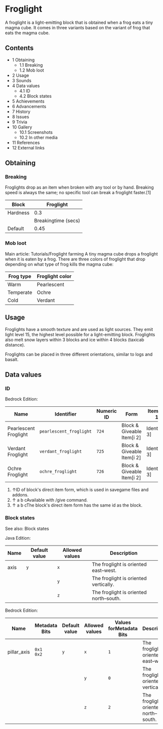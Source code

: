 # Froglight
A froglight is a light-emitting block that is obtained when a frog eats a tiny magma cube. It comes in three variants based on the variant of frog that eats the magma cube.

## Contents
- 1 Obtaining
	- 1.1 Breaking
	- 1.2 Mob loot
- 2 Usage
- 3 Sounds
- 4 Data values
	- 4.1 ID
	- 4.2 Block states
- 5 Achievements
- 6 Advancements
- 7 History
- 8 Issues
- 9 Trivia
- 10 Gallery
	- 10.1 Screenshots
	- 10.2 In other media
- 11 References
- 12 External links

## Obtaining
### Breaking
Froglights drop as an item when broken with any tool or by hand. Breaking speed is always the same; no specific tool can break a froglight faster.[1]

| Block    | Froglight           |
|----------|---------------------|
| Hardness | 0.3                 |
|          | Breakingtime (secs) |
| Default  | 0.45                |

### Mob loot
Main article: Tutorials/Froglight farming
A tiny magma cube drops a froglight when it is eaten by a frog. There are three colors of froglight that drop depending on what type of frog kills the magma cube:

| Frog type | Froglight color |
|-----------|-----------------|
| Warm      | Pearlescent     |
| Temperate | Ochre           |
| Cold      | Verdant         |

## Usage
Froglights have a smooth texture and are used as light sources. They emit light level 15, the highest level possible for a light-emitting block. Froglights also melt snow layers within 3 blocks and ice within 4 blocks (taxicab distance).

Froglights can be placed in three different orientations, similar to logs and basalt.

## Data values
### ID
Bedrock Edition:

| Name                  | Identifier              | Numeric ID | Form                       | Item ID[i 1]   | Translation key                   |
|-----------------------|-------------------------|------------|----------------------------|----------------|-----------------------------------|
| Pearlescent Froglight | `pearlescent_froglight` | `724`      | Block & Giveable Item[i 2] | Identical[i 3] | `tile.pearlescent_froglight.name` |
| Verdant Froglight     | `verdant_froglight`     | `725`      | Block & Giveable Item[i 2] | Identical[i 3] | `tile.verdant_froglight.name`     |
| Ochre Froglight       | `ochre_froglight`       | `726`      | Block & Giveable Item[i 2] | Identical[i 3] | `tile.ochre_froglight.name`       |

1. ↑ID of block's direct item form, which is used in savegame files and addons.
2. ↑ a b cAvailable with /give command.
3. ↑ a b cThe block's direct item form has the same id as the block.

### Block states
See also: Block states

Java Edition:

| Name | Default value | Allowed values | Description                            |
|------|---------------|----------------|----------------------------------------|
| axis | `y`           | `x`            | The froglight is oriented east–west.   |
|      |               | `y`            | The froglight is oriented vertically.  |
|      |               | `z`            | The froglight is oriented north–south. |

Bedrock Edition:

| Name        | Metadata Bits   | Default value | Allowed values | Values forMetadata Bits | Description                            |
|-------------|-----------------|---------------|----------------|-------------------------|----------------------------------------|
| pillar_axis | `0x1`<br/>`0x2` | `y`           | `x`            | `1`                     | The froglight is oriented east–west.   |
|             |                 |               | `y`            | `0`                     | The froglight is oriented vertically.  |
|             |                 |               | `z`            | `2`                     | The froglight is oriented north–south. |



